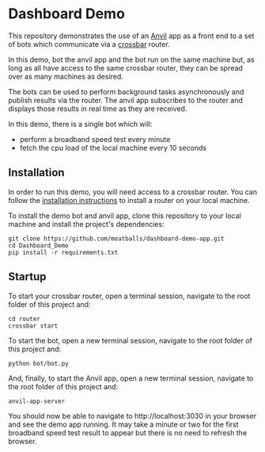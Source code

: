 # Dashboard Demo

This repository demonstrates the use of an [Anvil](https://anvil.works) app as a front
end to a set of bots which communicate via a [crossbar](https://crossbar.io) router.

In this demo, bot the anvil app and the bot run on the same machine but, as long as all
have access to the same crossbar router, they can be spread over as many machines as
desired.

The bots can be used to perform background tasks asynchronously and publish results via
the router. The anvil app subscribes to the router and displays those results in real
time as they are received.

In this demo, there is a single bot which will:

* perform a broadband speed test every minute
* fetch the cpu load of the local machine every 10 seconds

## Installation

In order to run this demo, you will need access to a crossbar router. You can follow the
[installation instructions](https://crossbar.io/docs/Installation) to install a router
on your local machine.

To install the demo bot and anvil app, clone this repository to your local machine and
install the project's dependencies:

```
git clone https://github.com/meatballs/dashboard-demo-app.git
cd Dashboard_Demo
pip install -r requirements.txt
```

## Startup

To start your crossbar router, open a terminal session, navigate to the root folder
of this project and:

```
cd router
crossbar start
```

To start the bot, open a new terminal session, navigate to the root folder of this
project and:

```
python bot/bot.py
```

And, finally, to start the Anvil app, open a new terminal session, navigate to the root
folder of this project and:

```
anvil-app-server
```

You should now be able to navigate to http://localhost:3030 in your browser and see the
demo app running. It may take a minute or two for the first broadband speed test result
to appear but there is no need to refresh the browser.
